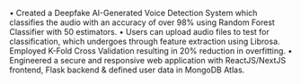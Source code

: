 •	Created a Deepfake AI-Generated Voice Detection System which classifies the audio with an accuracy of over 98% using Random Forest Classifier with 50 estimators.
•	Users can upload audio files to test for classification, which undergoes through feature extraction using Librosa. Employed K-Fold Cross Validation resulting in 20% reduction in overfitting.
•	Engineered a secure and responsive web application with ReactJS/NextJS frontend, Flask backend & defined user data in MongoDB Atlas.

